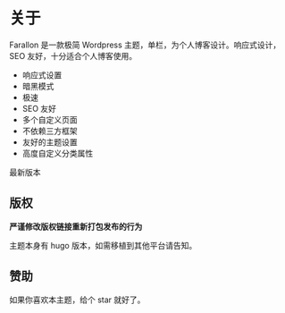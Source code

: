 # 关于

Farallon 是一款极简 Wordpress 主题，单栏，为个人博客设计。响应式设计，SEO 友好，十分适合个人博客使用。

-   响应式设置
-   暗黑模式
-   极速
-   SEO 友好
-   多个自定义页面
-   不依赖三方框架
-   友好的主题设置
-   高度自定义分类属性

最新版本 <Badge type="tip" text="0.7.5" />

## 版权

**严谨修改版权链接重新打包发布的行为**

主题本身有 hugo 版本，如需移植到其他平台请告知。

## 赞助

如果你喜欢本主题，给个 star 就好了。
